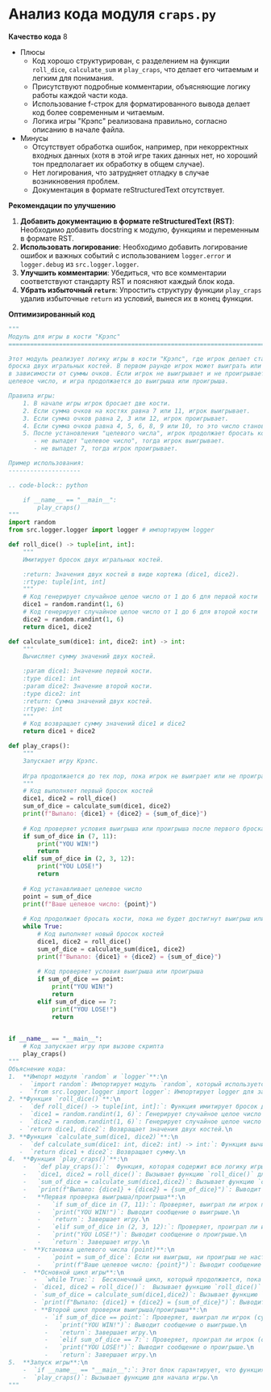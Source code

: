 # Анализ кода модуля `craps.py`

**Качество кода**
8
-  Плюсы
    - Код хорошо структурирован, с разделением на функции `roll_dice`, `calculate_sum` и `play_craps`, что делает его читаемым и легким для понимания.
    - Присутствуют подробные комментарии, объясняющие логику работы каждой части кода.
    - Использование f-строк для форматированного вывода делает код более современным и читаемым.
    - Логика игры "Крэпс" реализована правильно, согласно описанию в начале файла.
-  Минусы
    - Отсутствует обработка ошибок, например, при некорректных входных данных (хотя в этой игре таких данных нет, но хороший тон предполагает их обработку в общем случае).
    - Нет логирования, что затрудняет отладку в случае возникновения проблем.
    - Документация в формате reStructuredText отсутствует.

**Рекомендации по улучшению**
1. **Добавить документацию в формате reStructuredText (RST)**: Необходимо добавить docstring к модулю, функциям и переменным в формате RST.
2. **Использовать логирование**: Необходимо добавить логирование ошибок и важных событий с использованием `logger.error` и `logger.debug` из `src.logger.logger`.
3. **Улучшить комментарии**: Убедиться, что все комментарии соответствуют стандарту RST и поясняют каждый блок кода.
4. **Убрать избыточный `return`**: Упростить структуру функции `play_craps` удалив избыточные `return` из условий, вынеся их в конец функции.

**Оптимизированный код**
```python
"""
Модуль для игры в кости "Крэпс"
=========================================================================================

Этот модуль реализует логику игры в кости "Крэпс", где игрок делает ставки на результат
броска двух игральных костей. В первом раунде игрок может выиграть или проиграть сразу,
в зависимости от суммы очков. Если игрок не выигрывает и не проигрывает, устанавливается
целевое число, и игра продолжается до выигрыша или проигрыша.

Правила игры:
    1. В начале игры игрок бросает две кости.
    2. Если сумма очков на костях равна 7 или 11, игрок выигрывает.
    3. Если сумма очков равна 2, 3 или 12, игрок проигрывает.
    4. Если сумма очков равна 4, 5, 6, 8, 9 или 10, то это число становится "целевым числом" (point).
    5. После установления "целевого числа", игрок продолжает бросать кости, пока:
       - не выпадет "целевое число", тогда игрок выигрывает.
       - не выпадет 7, тогда игрок проигрывает.

Пример использования:
--------------------

.. code-block:: python

    if __name__ == "__main__":
        play_craps()
"""
import random
from src.logger.logger import logger # импортируем logger

def roll_dice() -> tuple[int, int]:
    """
    Имитирует бросок двух игральных костей.

    :return: Значения двух костей в виде кортежа (dice1, dice2).
    :rtype: tuple[int, int]
    """
    # Код генерирует случайное целое число от 1 до 6 для первой кости
    dice1 = random.randint(1, 6)
    # Код генерирует случайное целое число от 1 до 6 для второй кости
    dice2 = random.randint(1, 6)
    return dice1, dice2

def calculate_sum(dice1: int, dice2: int) -> int:
    """
    Вычисляет сумму значений двух костей.

    :param dice1: Значение первой кости.
    :type dice1: int
    :param dice2: Значение второй кости.
    :type dice2: int
    :return: Сумма значений двух костей.
    :rtype: int
    """
    # Код возвращает сумму значений dice1 и dice2
    return dice1 + dice2

def play_craps():
    """
    Запускает игру Крэпс.
    
    Игра продолжается до тех пор, пока игрок не выиграет или не проиграет.
    """
    # Код выполняет первый бросок костей
    dice1, dice2 = roll_dice()
    sum_of_dice = calculate_sum(dice1, dice2)
    print(f"Выпало: {dice1} + {dice2} = {sum_of_dice}")
    
    # Код проверяет условия выигрыша или проигрыша после первого броска
    if sum_of_dice in (7, 11):
        print("YOU WIN!")
        return
    elif sum_of_dice in (2, 3, 12):
        print("YOU LOSE!")
        return
    
    # Код устанавливает целевое число
    point = sum_of_dice
    print(f"Ваше целевое число: {point}")
    
    # Код продолжает бросать кости, пока не будет достигнут выигрыш или проигрыш
    while True:
        # Код выполняет новый бросок костей
        dice1, dice2 = roll_dice()
        sum_of_dice = calculate_sum(dice1, dice2)
        print(f"Выпало: {dice1} + {dice2} = {sum_of_dice}")
        
        # Код проверяет условия выигрыша или проигрыша
        if sum_of_dice == point:
            print("YOU WIN!")
            return
        elif sum_of_dice == 7:
            print("YOU LOSE!")
            return
    

if __name__ == "__main__":
    # Код запускает игру при вызове скрипта
    play_craps()
"""
Объяснение кода:
1.  **Импорт модуля `random` и `logger`**:\n
   -  `import random`: Импортирует модуль `random`, который используется для генерации случайных чисел (значений для игральных костей).\n
   -  `from src.logger.logger import logger`: Импортирует logger для записи логов.
2. **Функция `roll_dice()`**:\n
   -  `def roll_dice() -> tuple[int, int]:`: Функция имитирует бросок двух игральных костей. Возвращает кортеж из двух целых чисел.\n
   -  `dice1 = random.randint(1, 6)`: Генерирует случайное целое число от 1 до 6 (значение первой кости).\n
   -  `dice2 = random.randint(1, 6)`: Генерирует случайное целое число от 1 до 6 (значение второй кости).\n
   - `return dice1, dice2`: Возвращает значения двух костей.\n
3. **Функция `calculate_sum(dice1, dice2)`**:\n
   -  `def calculate_sum(dice1: int, dice2: int) -> int:`: Функция вычисляет сумму значений двух костей. Принимает два целых числа и возвращает их сумму.\n
   -  `return dice1 + dice2`: Возвращает сумму.\n
4.  **Функция `play_craps()`**:\n
    -   `def play_craps():`:  Функция, которая содержит всю логику игры "Крэпс".\n
    -   `dice1, dice2 = roll_dice()`: Вызывает функцию `roll_dice()` для первого броска костей.\n
    -   `sum_of_dice = calculate_sum(dice1,dice2)`: Вызывает функцию `calculate_sum()` для получения суммы значений первого броска.\n
    -   `print(f"Выпало: {dice1} + {dice2} = {sum_of_dice}")`: Выводит на экран значения костей и их сумму.\n
    -   **Первая проверка выигрыша/проигрыша**:\n
        -   `if sum_of_dice in (7, 11):`: Проверяет, выиграл ли игрок при первом броске (сумма равна 7 или 11).\n
        -   `print("YOU WIN!")`: Выводит сообщение о выигрыше.\n
        -   `return`: Завершает игру.\n
        -   `elif sum_of_dice in (2, 3, 12):`: Проверяет, проиграл ли игрок при первом броске (сумма равна 2, 3 или 12).\n
        -   `print("YOU LOSE!")`: Выводит сообщение о проигрыше.\n
        -   `return`: Завершает игру.\n
    -  **Установка целевого числа (point)**:\n
        -   `point = sum_of_dice`: Если ни выигрыш, ни проигрыш не наступили, текущая сумма становится целевым числом (point).\n
        -   `print(f"Ваше целевое число: {point}")`: Выводит сообщение о целевом числе.\n
    -  **Основной цикл игры**:\n
       -  `while True:`:  Бесконечный цикл, который продолжается, пока игрок не выиграет или не проиграет.\n
       - `dice1, dice2 = roll_dice()`:  Вызывает функцию `roll_dice()` для нового броска костей.\n
       - `sum_of_dice = calculate_sum(dice1,dice2)`: Вызывает функцию `calculate_sum()` для получения суммы значений нового броска.\n
       - `print(f"Выпало: {dice1} + {dice2} = {sum_of_dice}")`: Выводит на экран значения костей и их сумму.\n
       - **Второй цикл проверки выигрыша/проигрыша**:\n
          - `if sum_of_dice == point:`: Проверяет, выиграл ли игрок (сумма равна целевому числу).\n
          -   `print("YOU WIN!")`: Выводит сообщение о выигрыше.\n
          -   `return`: Завершает игру.\n
          -   `elif sum_of_dice == 7:`: Проверяет, проиграл ли игрок (сумма равна 7).\n
          -   `print("YOU LOSE!")`: Выводит сообщение о проигрыше.\n
          -   `return`: Завершает игру.\n
5.  **Запуск игры**:\n
    -  `if __name__ == "__main__":`: Этот блок гарантирует, что функция `play_craps()` будет запущена, только если файл исполняется напрямую, а не импортируется как модуль.\n
    -  `play_craps()`: Вызывает функцию для начала игры.\n
"""
```